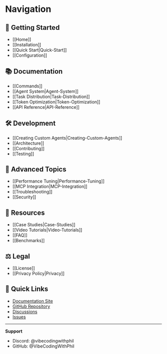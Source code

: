 # Navigation

## 🚀 Getting Started
- [[Home]]
- [[Installation]]
- [[Quick Start|Quick-Start]]
- [[Configuration]]

## 📚 Documentation
- [[Commands]]
- [[Agent System|Agent-System]]
- [[Task Distribution|Task-Distribution]]
- [[Token Optimization|Token-Optimization]]
- [[API Reference|API-Reference]]

## 🛠️ Development
- [[Creating Custom Agents|Creating-Custom-Agents]]
- [[Architecture]]
- [[Contributing]]
- [[Testing]]

## 🎯 Advanced Topics
- [[Performance Tuning|Performance-Tuning]]
- [[MCP Integration|MCP-Integration]]
- [[Troubleshooting]]
- [[Security]]

## 📖 Resources
- [[Case Studies|Case-Studies]]
- [[Video Tutorials|Video-Tutorials]]
- [[FAQ]]
- [[Benchmarks]]

## ⚖️ Legal
- [[License]]
- [[Privacy Policy|Privacy]]

## 🔗 Quick Links
- [Documentation Site](https://agentwise-docs.vercel.app)
- [GitHub Repository](https://github.com/VibeCodingWithPhil/agentwise-docs)
- [Discussions](https://github.com/VibeCodingWithPhil/agentwise-docs/discussions)
- [Issues](https://github.com/VibeCodingWithPhil/agentwise-docs/issues)

---

**Support**
- Discord: @vibecodingwithphil
- GitHub: @VibeCodingWithPhil